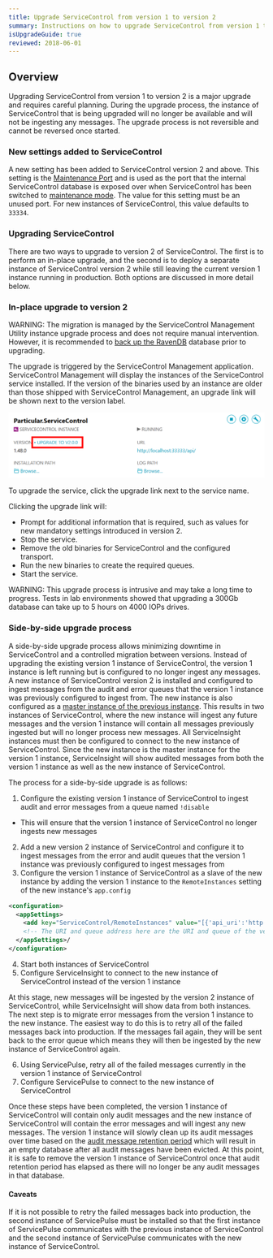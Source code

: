 ```yaml
---
title: Upgrade ServiceControl from version 1 to version 2
summary: Instructions on how to upgrade ServiceControl from version 1 to 2
isUpgradeGuide: true
reviewed: 2018-06-01
---
```


## Overview

Upgrading ServiceControl from version 1 to version 2 is a major upgrade and requires careful planning. During the upgrade process, the instance of ServiceControl that is being upgraded will no longer be available and will not be ingesting any messages. The upgrade process is not reversible and cannot be reversed once started.

### New settings added to ServiceControl

A new setting has been added to ServiceControl version 2 and above. This setting is the [Maintenance Port](/servicecontrol/creating-config-file.md#host-settings-servicecontroldatabasemaintenanceport) and is used as the port that the internal ServiceControl database is exposed over when ServiceControl has been switched to [maintenance mode](/servicecontrol/use-ravendb-studio.md). The value for this setting must be an unused port. For new instances of ServiceControl, this value defaults to `33334`.

### Upgrading ServiceControl

There are two ways to upgrade to version 2 of ServiceControl. The first is to perform an in-place upgrade, and the second is to deploy a separate instance of ServiceControl version 2 while still leaving the current version 1 instance running in production. Both options are discussed in more detail below.

### In-place upgrade to version 2

WARNING: The migration is managed by the ServiceControl Management Utility instance upgrade process and does not require manual intervention. However, it is recommended to [back up the RavenDB](/servicecontrol/backup-sc-database.md) database prior to upgrading.

The upgrade is triggered by the ServiceControl Management application. ServiceControl Management will display the instances of the ServiceControl service installed. If the version of the binaries used by an instance are older than those shipped with ServiceControl Management, an upgrade link will be shown next to the version label.

![](management-util-upgrade-link.png 'width=500')

To upgrade the service, click the upgrade link next to the service name.

Clicking the upgrade link will:

 * Prompt for additional information that is required, such as values for new mandatory settings introduced in version 2.
 * Stop the service.
 * Remove the old binaries for ServiceControl and the configured transport.
 * Run the new binaries to create the required queues.
 * Start the service.

WARNING: This upgrade process is intrusive and may take a long time to progress. Tests in lab environments showed that upgrading a 300Gb database can take up to 5 hours on 4000 IOPs drives. 

### Side-by-side upgrade process

A side-by-side upgrade process allows minimizing downtime in ServiceControl and a controlled migration between versions. Instead of upgrading the existing version 1 instance of ServiceControl, the version 1 instance is left running but is configured to no longer ingest any messages. A new instance of ServiceControl version 2 is installed and configured to ingest messages from the audit and error queues that the version 1 instance was previously configured to ingest from. The new instance is also configured as a [master instance of the previous instance](/servicecontrol/servicecontrol-instances/distributed-instances.md#advanced-scenarios-migration). This results in two instances of ServiceControl, where the new instance will ingest any future messages and the version 1 instance will contain all messages previously ingested but will no longer process new messages. All ServiceInsight instances must then be configured to connect to the new instance of ServiceControl. Since the new instance is the master instance for the version 1 instance, ServiceInsight will show audited messages from both the version 1 instance as well as the new instance of ServiceControl.

The process for a side-by-side upgrade is as follows:

1. Configure the existing version 1 instance of ServiceControl to ingest audit and error messages from a queue named `!disable`
  * This will ensure that the version 1 instance of ServiceControl no longer ingests new messages
2. Add a new version 2 instance of ServiceControl and configure it to ingest messages from the error and audit queues that the version 1 instance was previously configured to ingest messages from
3. Configure the version 1 instance of ServiceControl as a slave of the new instance by adding the version 1 instance to the `RemoteInstances` setting of the new instance's `app.config`

```xml
<configuration>
  <appSettings>
    <add key="ServiceControl/RemoteInstances" value="[{'api_uri':'http://localhost:33333/api', 'queue_address':'Particular.ServiceControl'}]'"/>
    <!-- The URI and queue address here are the URI and queue of the version 1 instance of ServiceControl -->
  </appSettings>/
</configuration>
```
4. Start both instances of ServiceControl
5. Configure ServiceInsight to connect to the new instance of ServiceControl instead of the version 1 instance

At this stage, new messages will be ingested by the version 2 instance of ServiceControl, while ServiceInsight will show data from both instances. The next step is to migrate error messages from the version 1 instance to the new instance. The easiest way to do this is to retry all of the failed messages back into production. If the messages fail again, they will be sent back to the error queue which means they will then be ingested by the new instance of ServiceControl again.

6. Using ServicePulse, retry all of the failed messages currently in the version 1 instance of ServiceControl
7. Configure ServicePulse to connect to the new instance of ServiceControl

Once these steps have been completed, the version 1 instance of ServiceControl will contain only audit messages and the new instance of ServiceControl will contain the error messages and will ingest any new messages. The version 1 instance will slowly clean up its audit messages over time based on the [audit message retention period](/servicecontrol/creating-config-file.md#data-retention-servicecontrolauditretentionperiod) which will result in an empty database after all audit messages have been evicted. At this point, it is safe to remove the version 1 instance of ServiceControl once that audit retention period has elapsed as there will no longer be any audit messages in that database.

#### Caveats

If it is not possible to retry the failed messages back into production, the second instance of ServicePulse must be installed so that the first instance of ServicePulse communicates with the previous instance of ServiceControl and the second instance of ServicePulse communicates with the new instance of ServiceControl.
